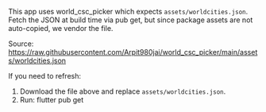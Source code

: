 This app uses world_csc_picker which expects `assets/worldcities.json`.
Fetch the JSON at build time via pub get, but since package assets are not auto-copied, we vendor the file.

Source: https://raw.githubusercontent.com/Arpit980jai/world_csc_picker/main/assets/worldcities.json

If you need to refresh:
1) Download the file above and replace `assets/worldcities.json`.
2) Run:
   flutter pub get
